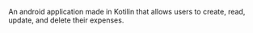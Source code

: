 An android application made in Kotilin that allows users to create, read, update, and delete their expenses.
